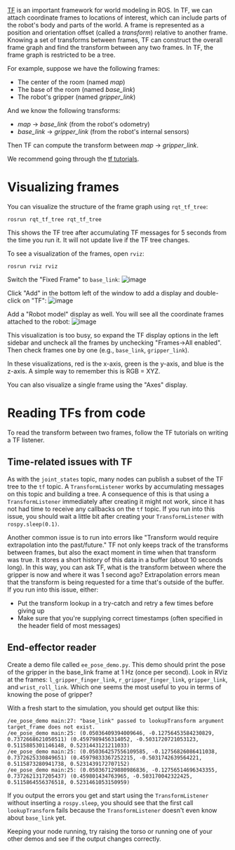 [TF](http://wiki.ros.org/tf) is an important framework for world modeling in ROS.
In TF, we can attach coordinate frames to locations of interest, which can include parts of the robot's body and parts of the world.
A frame is represented as a position and orientation offset (called a *transform*) relative to another frame.
Knowing a set of transforms between frames, TF can construct the overall frame graph and find the transform between any two frames.
In TF, the frame graph is restricted to be a tree.

For example, suppose we have the following frames:
* The center of the room (named *map*)
* The base of the room (named *base_link*)
* The robot's gripper (named *gripper_link*)

And we know the following transforms:
* *map* -> *base_link* (from the robot's odometry)
* *base_link* -> *gripper_link* (from the robot's internal sensors)

Then TF can compute the transform between *map* -> *gripper_link*.

We recommend going through the [tf tutorials](http://wiki.ros.org/tf/Tutorials).

# Visualizing frames
You can visualize the structure of the frame graph using `rqt_tf_tree`:
```
rosrun rqt_tf_tree rqt_tf_tree
```
This shows the TF tree after accumulating TF messages for 5 seconds from the time you run it.
It will not update live if the TF tree changes.

To see a visualization of the frames, open `rviz`:
```
rosrun rviz rviz
```

Switch the "Fixed Frame" to `base_link`:
![image](https://cloud.githubusercontent.com/assets/1175286/24841887/800800c4-1d43-11e7-9ed2-2e1bffd18e83.png)

Click "Add" in the bottom left of the window to add a display and double-click on "TF":
![image](https://cloud.githubusercontent.com/assets/1175286/24841988/1dbaada2-1d45-11e7-9b47-e26f3923a411.png)

Add a "Robot model" display as well.
You will see all the coordinate frames attached to the robot:
![image](https://cloud.githubusercontent.com/assets/1175286/24842000/4aa9726c-1d45-11e7-806f-a5722fa80de3.png)

This visualization is too busy, so expand the TF display options in the left sidebar and uncheck all the frames by unchecking "Frames->All enabled". Then check frames one by one (e.g., `base_link`, `gripper_link`).

In these visualizations, red is the x-axis, green is the y-axis, and blue is the z-axis.
A simple way to remember this is RGB = XYZ.

You can also visualize a single frame using the "Axes" display.

# Reading TFs from code
To read the transform between two frames, follow the TF tutorials on writing a TF listener.

## Time-related issues with TF
As with the `joint_states` topic, many nodes can publish a subset of the TF tree to the `tf` topic.
A `TransformListener` works by accumulating messages on this topic and building a tree.
A consequence of this is that using a `TransformListener` immediately after creating it might not work, since it has not had time to receive any callbacks on the `tf` topic.
If you run into this issue, you should wait a little bit after creating your `TransformListener` with `rospy.sleep(0.1)`.

Another common issue is to run into errors like "Transform would require extrapolation into the past/future."
TF not only keeps track of the transforms between frames, but also the exact moment in time when that transform was true.
It stores a short history of this data in a buffer (about 10 seconds long).
In this way, you can ask TF, what is the transform between where the gripper is now and where it was 1 second ago?
Extrapolation errors mean that the transform is being requested for a time that's outside of the buffer.
If you run into this issue, either:
- Put the transform lookup in a try-catch and retry a few times before giving up
- Make sure that you're supplying correct timestamps (often specified in the header field of most messages)

## End-effector reader
Create a demo file called `ee_pose_demo.py`.
This demo should print the pose of the gripper in the base_link frame at 1 Hz (once per second).
Look in RViz at the frames: `l_gripper_finger_link`, `r_gripper_finger_link`, `gripper_link`, and `wrist_roll_link`. Which one seems the most useful to you in terms of knowing the pose of gripper?

With a fresh start to the simulation, you should get output like this:
```
/ee_pose_demo main:27: "base_link" passed to lookupTransform argument target_frame does not exist. 
/ee_pose_demo main:25: (0.05036409394009646, -0.12756453584230829, 0.7372668621050511) (0.4597989456314052, -0.5031720721053123, 0.5115885301146148, 0.5231443121211033)
/ee_pose_demo main:25: (0.050364257556109585, -0.12756826086411038, 0.7372625330849651) (0.45979833367252215, -0.5031742639564221, 0.5115873280941738, 0.5231439172707152)
/ee_pose_demo main:25: (0.050367129880986836, -0.12756514696343355, 0.7372621317205437) (0.459801434763965, -0.503170042322425, 0.5115864556376518, 0.5231461053150959)
```

If you output the errors you get and start using the `TransformListener` without inserting a `rospy.sleep`, you should see that the first call `lookupTransform` fails because the `TransformListener` doesn't even know about `base_link` yet.

Keeping your node running, try raising the torso or running one of your other demos and see if the output changes correctly.